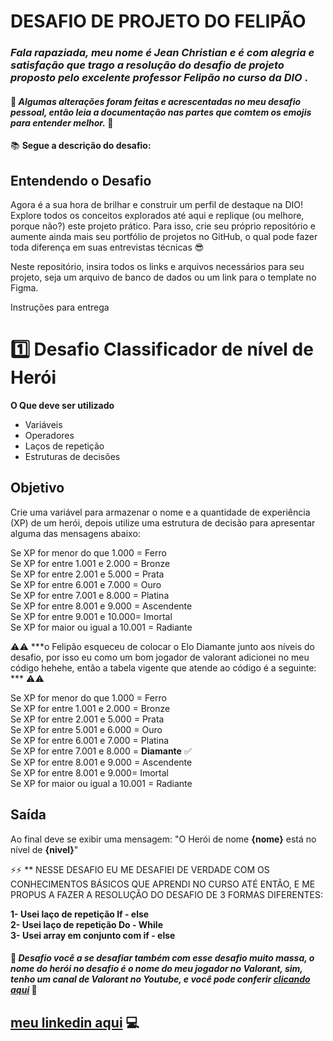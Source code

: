 # DESAFIO DE PROJETO DO FELIPÃO

### *Fala rapaziada, meu nome é Jean Christian e é com alegria e satisfação que trago a resolução do desafio de projeto proposto pelo excelente professor Felipão no curso da DIO* . 
#### 🚫 *Algumas alterações foram feitas e acrescentadas no meu desafio pessoal, então leia a documentação nas partes que comtem os emojis para entender melhor.* 🚫
📚 **Segue a descrição do desafio:**

## Entendendo o Desafio
 
Agora é a sua hora de brilhar e construir um perfil de destaque na DIO! Explore todos os conceitos explorados até aqui e replique (ou melhore, porque não?) este projeto prático. Para isso, crie seu próprio repositório e aumente ainda mais seu portfólio de projetos no GitHub, o qual pode fazer toda diferença em suas entrevistas técnicas 😎
 
Neste repositório, insira todos os links e arquivos necessários para seu projeto, seja um arquivo de banco de dados ou um link para o template no Figma.
 
Instruções para entrega
# 1️⃣ Desafio Classificador de nível de Herói

**O Que deve ser utilizado**

- Variáveis
- Operadores
- Laços de repetição
- Estruturas de decisões

## Objetivo

Crie uma variável para armazenar o nome e a quantidade de experiência (XP) de um herói, depois utilize uma estrutura de decisão para apresentar alguma das mensagens abaixo:

Se XP for menor do que 1.000 = Ferro\
Se XP for entre 1.001 e 2.000 = Bronze\
Se XP for entre 2.001 e 5.000 = Prata\
Se XP for entre 6.001 e 7.000 = Ouro\
Se XP for entre 7.001 e 8.000 = Platina\
Se XP for entre 8.001 e 9.000 = Ascendente\
Se XP for entre 9.001 e 10.000= Imortal\
Se XP for maior ou igual a 10.001 = Radiante

⚠️⚠️ ***o Felipão esqueceu de colocar o Elo Diamante junto aos níveis do desafio, por isso eu como um bom jogador de valorant adicionei no meu código hehehe, então a tabela vigente que atende ao código é a seguinte: *** ⚠️⚠️

Se XP for menor do que 1.000 = Ferro\
Se XP for entre 1.001 e 2.000 = Bronze\
Se XP for entre 2.001 e 5.000 = Prata\
Se XP for entre 5.001 e 6.000 = Ouro\
Se XP for entre 6.001 e 7.000 = Platina\
Se XP for entre 7.001 e 8.000 = **Diamante** ✅ \
Se XP for entre 8.001 e 9.000 = Ascendente\
Se XP for entre 8.001 e 9.000= Imortal\
Se XP for maior ou igual a 10.001 = Radiante


## Saída

Ao final deve se exibir uma mensagem:
"O Herói de nome **{nome}** está no nível de **{nivel}**"

⚡⚡ ** NESSE DESAFIO EU ME DESAFIEI DE VERDADE COM OS CONHECIMENTOS BÁSICOS QUE APRENDI NO CURSO ATÉ ENTÃO, E ME PROPUS A FAZER A RESOLUÇÃO DO DESAFIO DE 3 FORMAS DIFERENTES: 

**1- Usei laço de repetição If - else \
2- Usei laço de repetição Do - While \
3- Usei array em conjunto com if - else**
#### 🚀 *Desafio você a se desafiar também com esse desafio muito massa, o nome do herói no desafio é o nome do meu jogador no Valorant, sim, tenho um canal de Valorant no Youtube, e você pode conferir [clicando aqui](https://www.youtube.com/@tyrok_)* 🚀

## [meu linkedin aqui](https://www.linkedin.com/in/jean-christian-de-moraes-24005a234/) 💻
